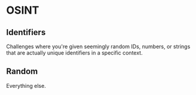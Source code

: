 # OSINT

## Identifiers
Challenges where you're given seemingly random IDs, numbers, or strings that are actually unique identifiers in a specific context.
## Random
Everything else.